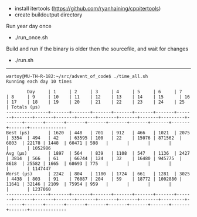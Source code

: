 - install itertools (https://github.com/ryanhaining/cppitertools)
- create buildoutput directory

Run year day once
- ./run_once.sh <year> <day>

Build and run <year> <day> if the binary is older then the sourcefile, and wait for changes
- ./run.sh <year> <day>


---
```
wartoy@MU-TH-R-182:~/src/advent_of_code$ ./time_all.sh 
Running each day 10 times

        Day     | 1     | 2     | 3     | 4     | 5     | 6     | 7     | 8     | 9     | 10    | 11    | 12    | 13    | 14    | 15      | 16    | 17    | 18    | 19    | 20    | 21    | 22    | 23    | 24    | 25    | Totals (µs)
----------------+-------+-------+-------+-------+-------+-------+-------+-------+-------+-------+-------+-------+-------+-------+---------+-------+-------+-------+-------+-------+-------+-------+-------+-------+-------+--------------
Best (µs)       | 1620  | 448   | 701   | 912   | 466   | 1021  | 2075  | 3354  | 494   | 42    | 63595 | 100   | 22    | 15076 | 871562  | 6803  | 22178 | 1448  | 60471 | 598   |       |       |       |       |       | 1052986
Avg (µs)        | 1897  | 564   | 839   | 1108  | 547   | 1136  | 2427  | 3814  | 566   | 61    | 66744 | 124   | 32    | 16480 | 945775  | 8618  | 25582 | 1665  | 68693 | 775   |       |       |       |       |       | 1147447
Worst (µs)      | 2242  | 804   | 1180  | 1724  | 661   | 1281  | 3025  | 4438  | 803   | 91    | 76087 | 204   | 59    | 18772 | 1002880 | 11641 | 32146 | 2109  | 75954 | 959   |       |       |       |       |       | 1237060
----------------+-------+-------+-------+-------+-------+-------+-------+-------+-------+-------+-------+-------+-------+-------+---------+-------+-------+-------+-------+-------+-------+-------+-------+-------+-------+--------------
```